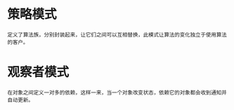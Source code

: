 # 策略模式
    定义了算法族，分别封装起来，让它们之间可以互相替换，此模式让算法的变化独立于使用算法的客户。
# 观察者模式
    在对象之间定义一对多的依赖，这样一来，当一个对象改变状态，依赖它的对象都会收到通知并自动更新。